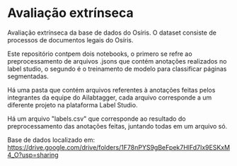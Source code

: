 # Avaliação extrínseca 

Avaliação extrínseca da base de dados do Osíris. O dataset consiste de processos de documentos legais do Osíris.

Este repositório contpem dois notebooks, o primero se refre ao preprocessamento de arquivos .jsons que contém anotações realizados no label studio, o segundo é o treinamento de modelo para classificar páginas segmentadas.

Há uma pasta que contém arquivos referentes à anotações feitas pelos integrantes da equipe do Ailabtagger, cada arquivo corresponde a um diferente projeto na plataforma Label Studio.

Há um arquivo "labels.csv" que corresponde ao resultado do preprocessamento das anotações feitas, juntando todas em um arquivo só.

Base de dados localizado em: https://drive.google.com/drive/folders/1F78nPYS9gBeFpek7HlFd7Ix9ESKxM4_O?usp=sharing

